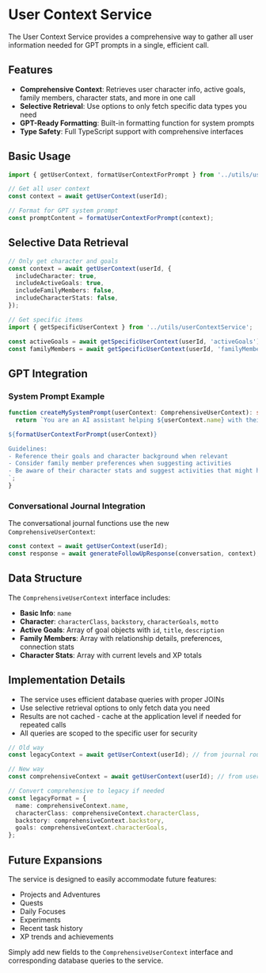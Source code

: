 # User Context Service

The User Context Service provides a comprehensive way to gather all user information needed for GPT prompts in a single, efficient call.

## Features

- **Comprehensive Context**: Retrieves user character info, active goals, family members, character stats, and more in one call
- **Selective Retrieval**: Use options to only fetch specific data types you need
- **GPT-Ready Formatting**: Built-in formatting function for system prompts
- **Type Safety**: Full TypeScript support with comprehensive interfaces

## Basic Usage

```typescript
import { getUserContext, formatUserContextForPrompt } from '../utils/userContextService';

// Get all user context
const context = await getUserContext(userId);

// Format for GPT system prompt
const promptContent = formatUserContextForPrompt(context);
```

## Selective Data Retrieval

```typescript
// Only get character and goals
const context = await getUserContext(userId, {
  includeCharacter: true,
  includeActiveGoals: true,
  includeFamilyMembers: false,
  includeCharacterStats: false,
});

// Get specific items
import { getSpecificUserContext } from '../utils/userContextService';

const activeGoals = await getSpecificUserContext(userId, 'activeGoals');
const familyMembers = await getSpecificUserContext(userId, 'familyMembers');
```

## GPT Integration

### System Prompt Example

```typescript
function createMySystemPrompt(userContext: ComprehensiveUserContext): string {
  return `You are an AI assistant helping ${userContext.name} with their tasks.

${formatUserContextForPrompt(userContext)}

Guidelines:
- Reference their goals and character background when relevant
- Consider family member preferences when suggesting activities
- Be aware of their character stats and suggest activities that might help them level up
`;
}
```

### Conversational Journal Integration

The conversational journal functions use the new `ComprehensiveUserContext`:

```typescript
const context = await getUserContext(userId);
const response = await generateFollowUpResponse(conversation, context);
```

## Data Structure

The `ComprehensiveUserContext` interface includes:

- **Basic Info**: `name`
- **Character**: `characterClass`, `backstory`, `characterGoals`, `motto`
- **Active Goals**: Array of goal objects with `id`, `title`, `description`
- **Family Members**: Array with relationship details, preferences, connection stats
- **Character Stats**: Array with current levels and XP totals

## Implementation Details

- The service uses efficient database queries with proper JOINs
- Use selective retrieval options to only fetch data you need
- Results are not cached - cache at the application level if needed for repeated calls
- All queries are scoped to the specific user for security

```typescript
// Old way
const legacyContext = await getUserContext(userId); // from journal route helper

// New way
const comprehensiveContext = await getUserContext(userId); // from userContextService

// Convert comprehensive to legacy if needed
const legacyFormat = {
  name: comprehensiveContext.name,
  characterClass: comprehensiveContext.characterClass,
  backstory: comprehensiveContext.backstory,
  goals: comprehensiveContext.characterGoals,
};
```

## Future Expansions

The service is designed to easily accommodate future features:

- Projects and Adventures
- Quests
- Daily Focuses
- Experiments
- Recent task history
- XP trends and achievements

Simply add new fields to the `ComprehensiveUserContext` interface and corresponding database queries to the service.
